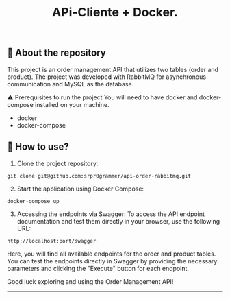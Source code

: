 <br>
<h1 align="center">
APi-Cliente + Docker.
</h1>
<br>

## 💬 About the repository

This project is an order management API that utilizes two tables (order and product). 
The project was developed with RabbitMQ for asynchronous communication and MySQL as the database.

⚠ Prerequisites to run the project You will need to have docker and docker-compose installed on your machine.
* docker
* docker-compose


## 📌 How to use?
1. Clone the project repository:
```
git clone git@github.com:srpr0grammer/api-order-rabbitmq.git
```

2. Start the application using Docker Compose:
```
docker-compose up
```

3. Accessing the endpoints via Swagger: To access the API endpoint documentation and test them directly in your browser, use the following URL:
```
http://localhost:port/swagger
```
Here, you will find all available endpoints for the order and product tables. You can test the endpoints directly in Swagger by providing the necessary parameters and clicking the "Execute" button for each endpoint.

Good luck exploring and using the Order Management API!


---